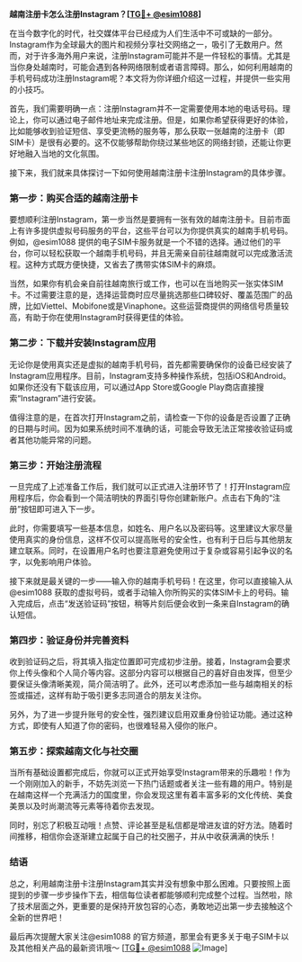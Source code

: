 **越南注册卡怎么注册Instagram？[[TG💪+ @esim1088](https://t.me/s/esim1088)]**

在当今数字化的时代，社交媒体平台已经成为人们生活中不可或缺的一部分。Instagram作为全球最大的图片和视频分享社交网络之一，吸引了无数用户。然而，对于许多海外用户来说，注册Instagram可能并不是一件轻松的事情。尤其是当你身处越南时，可能会遇到各种网络限制或者语言障碍。那么，如何利用越南的手机号码成功注册Instagram呢？本文将为你详细介绍这一过程，并提供一些实用的小技巧。

首先，我们需要明确一点：注册Instagram并不一定需要使用本地的电话号码。理论上，你可以通过电子邮件地址来完成注册。但是，如果你希望获得更好的体验，比如能够收到验证短信、享受更流畅的服务等，那么获取一张越南的注册卡（即SIM卡）是很有必要的。这不仅能够帮助你绕过某些地区的网络封锁，还能让你更好地融入当地的文化氛围。

接下来，我们就来具体探讨一下如何使用越南注册卡注册Instagram的具体步骤。

### 第一步：购买合适的越南注册卡

要想顺利注册Instagram，第一步当然是要拥有一张有效的越南注册卡。目前市面上有许多提供虚拟号码服务的平台，这些平台可以为你提供真实的越南手机号码。例如，@esim1088 提供的电子SIM卡服务就是一个不错的选择。通过他们的平台，你可以轻松获取一个越南手机号码，并且无需亲自前往越南就可以完成激活流程。这种方式既方便快捷，又省去了携带实体SIM卡的麻烦。

当然，如果你有机会亲自前往越南旅行或工作，也可以在当地购买一张实体SIM卡。不过需要注意的是，选择运营商时应尽量挑选那些口碑较好、覆盖范围广的品牌，比如Viettel、Mobifone或是Vinaphone。这些运营商提供的网络信号质量较高，有助于你在使用Instagram时获得更佳的体验。

### 第二步：下载并安装Instagram应用

无论你是使用真实还是虚拟的越南手机号码，首先都需要确保你的设备已经安装了Instagram应用程序。目前，Instagram支持多种操作系统，包括iOS和Android。如果你还没有下载该应用，可以通过App Store或Google Play商店直接搜索“Instagram”进行安装。

值得注意的是，在首次打开Instagram之前，请检查一下你的设备是否设置了正确的日期与时间。因为如果系统时间不准确的话，可能会导致无法正常接收验证码或者其他功能异常的问题。

### 第三步：开始注册流程

一旦完成了上述准备工作后，我们就可以正式进入注册环节了！打开Instagram应用程序后，你会看到一个简洁明快的界面引导你创建新账户。点击右下角的“注册”按钮即可进入下一步。

此时，你需要填写一些基本信息，如姓名、用户名以及密码等。这里建议大家尽量使用真实的身份信息，这样不仅可以提高账号的安全性，也有利于日后与其他朋友建立联系。同时，在设置用户名时也要注意避免使用过于复杂或容易引起争议的名字，以免影响用户体验。

接下来就是最关键的一步——输入你的越南手机号码！在这里，你可以直接输入从@esim1088 获取的虚拟号码，或者手动输入你所购买的实体SIM卡上的号码。输入完成后，点击“发送验证码”按钮，稍等片刻后便会收到一条来自Instagram的确认短信。

### 第四步：验证身份并完善资料

收到验证码之后，将其填入指定位置即可完成初步注册。接着，Instagram会要求你上传头像和个人简介等内容。这部分内容可以根据自己的喜好自由发挥，但至少要保证头像清晰美观，简介简洁明了。此外，还可以考虑添加一些与越南相关的标签或描述，这样有助于吸引更多志同道合的朋友关注你。

另外，为了进一步提升账号的安全性，强烈建议启用双重身份验证功能。通过这种方式，即使有人知道了你的密码，也很难轻易入侵你的账户。

### 第五步：探索越南文化与社交圈

当所有基础设置都完成后，你就可以正式开始享受Instagram带来的乐趣啦！作为一个刚刚加入的新手，不妨先浏览一下热门话题或者关注一些有趣的用户。特别是在越南这样一个充满活力的国度里，你会发现这里有着丰富多彩的文化传统、美食美景以及时尚潮流等元素等待着你去发现。

同时，别忘了积极互动哦！点赞、评论甚至是私信都是增进友谊的好方法。随着时间推移，相信你会逐渐建立起属于自己的社交圈子，并从中收获满满的快乐！

### 结语

总之，利用越南注册卡注册Instagram其实并没有想象中那么困难。只要按照上面提到的步骤一步步操作下去，相信每位读者都能够顺利完成整个过程。当然啦，除了技术层面之外，更重要的是保持开放包容的心态，勇敢地迈出第一步去接触这个全新的世界吧！

最后再次提醒大家关注@esim1088 的官方频道，那里会有更多关于电子SIM卡以及其他相关产品的最新资讯哦～ [[TG💪+ @esim1088](https://t.me/s/esim1088) ![Image](https://i.postimg.cc/4NQfJmqS/Snipaste-2025-05-13-00-14-12.png)]